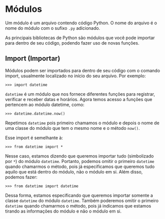 # Módulos

Um módulo é um arquivo contendo código Python. O nome do arquivo é o nome do módulo com o sufixo `.py` adicionado.

As principais bibliotecas de Python são módulos que você pode importar para dentro de seu código, podendo fazer uso de novas funções.

## Import (Importar)
Módulos podem ser importados para dentro de seu código com o comando import, usualmente localizado no início do seu arquivo. Por exemplo:
```
>>> import datetime
```
`datetime` é um módulo que nos fornece diferentes funções para registrar, verificar e receber datas e horários. Agora temos acesso a funções que pertencem ao módulo datetime, como:
```
>>> datetime.datetime.now()
```

Repetimos `datetime` pois primeiro chamamos o módulo e depois o nome de uma classe do módulo que tem o mesmo nome e o método `now()`.

Esse import é semelhante à:
```
>>> from datetime import *
```
Nesse caso, estamos dizendo que queremos importar tudo (simbolizado por `*`) do módulo `datetime`. Portanto, podemos omitir o primeiro `datetime` quando chamarmos o método, pois já especificamos que queremos tudo aquilo que está dentro do módulo, não o módulo em si.
Além disso, podemos fazer:
```
>>> from datetime import datetime
```
Dessa forma, estamos especificando que queremos importar somente a classe `datetime` do módulo `datetime`. Também poderemos omitir o primeiro `datetime` quando chamarmos o método, pois já indicamos que estamos tirando as informações do módulo e não o módulo em si.